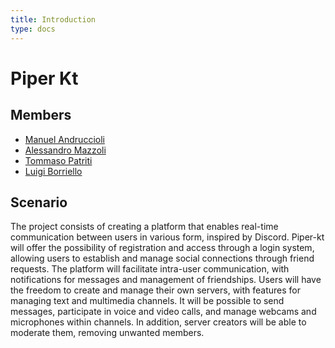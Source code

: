 ```yaml
---
title: Introduction
type: docs
---
```


# Piper Kt

## Members

- [Manuel Andruccioli](mailto:manuel.andruccioli@studio.unibo.it)
- [Alessandro Mazzoli](mailto:alessandro.mazzoli9@studio.unibo.it)
- [Tommaso Patriti](mailto:tommaso.patriti@studio.unibo.it)
- [Luigi Borriello](mailto:luigi.borriello2@studio.unibo.it)

## Scenario

The project consists of creating a platform that enables real-time communication between users in various form, inspired by Discord.
Piper-kt will offer the possibility of registration and access through a login system, allowing users to establish and manage social connections through friend requests. The platform will facilitate intra-user communication, with notifications for messages and management of friendships. Users will have the freedom to create and manage their own servers, with features for managing text and multimedia channels. It will be possible to send messages, participate in voice and video calls, and manage webcams and microphones within channels. In addition, server creators will be able to moderate them, removing unwanted members.
